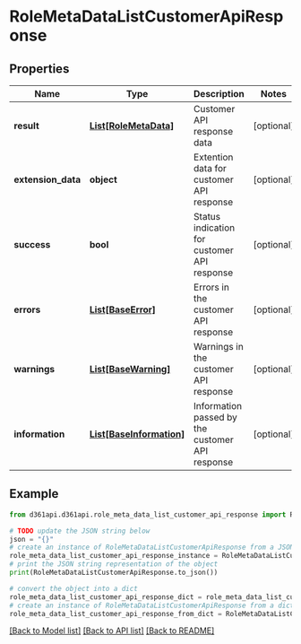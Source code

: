 # RoleMetaDataListCustomerApiResponse


## Properties

Name | Type | Description | Notes
------------ | ------------- | ------------- | -------------
**result** | [**List[RoleMetaData]**](RoleMetaData.md) | Customer API response data | [optional] 
**extension_data** | **object** | Extention data for customer API response | [optional] 
**success** | **bool** | Status indication for customer API response | [optional] 
**errors** | [**List[BaseError]**](BaseError.md) | Errors in the customer API response | [optional] 
**warnings** | [**List[BaseWarning]**](BaseWarning.md) | Warnings in the customer API response | [optional] 
**information** | [**List[BaseInformation]**](BaseInformation.md) | Information passed by the customer API response | [optional] 

## Example

```python
from d361api.d361api.role_meta_data_list_customer_api_response import RoleMetaDataListCustomerApiResponse

# TODO update the JSON string below
json = "{}"
# create an instance of RoleMetaDataListCustomerApiResponse from a JSON string
role_meta_data_list_customer_api_response_instance = RoleMetaDataListCustomerApiResponse.from_json(json)
# print the JSON string representation of the object
print(RoleMetaDataListCustomerApiResponse.to_json())

# convert the object into a dict
role_meta_data_list_customer_api_response_dict = role_meta_data_list_customer_api_response_instance.to_dict()
# create an instance of RoleMetaDataListCustomerApiResponse from a dict
role_meta_data_list_customer_api_response_from_dict = RoleMetaDataListCustomerApiResponse.from_dict(role_meta_data_list_customer_api_response_dict)
```
[[Back to Model list]](../README.md#documentation-for-models) [[Back to API list]](../README.md#documentation-for-api-endpoints) [[Back to README]](../README.md)



